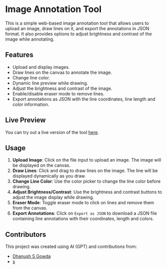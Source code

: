 # Image Annotation Tool

This is a simple web-based image annotation tool that allows users to upload an image, draw lines on it, and export the annotations in JSON format. It also provides options to adjust brightness and contrast of the image while annotating.

## Features

- Upload and display images.
- Draw lines on the canvas to annotate the image.
- Change line color.
- Dynamic line preview while drawing.
- Adjust the brightness and contrast of the image.
- Enable/disable eraser mode to remove lines.
- Export annotations as JSON with the line coordinates, line length and color information.

## Live Preview

You can try out a live version of the tool [here](https://dhanush-s-gowda.github.io/distance-annotation-tool/).


## Usage

1. **Upload Image**: Click on the file input to upload an image. The image will be displayed on the canvas.
2. **Draw Lines**: Click and drag to draw lines on the image. The line will be displayed dynamically as you draw.
3. **Change Line Color**: Use the color picker to change the line color before drawing.
4. **Adjust Brightness/Contrast**: Use the brightness and contrast buttons to adjust the image display while drawing.
5. **Eraser Mode**: Toggle eraser mode to click on lines and remove them from the canvas.
6. **Export Annotations**: Click on `Export as JSON` to download a JSON file containing line annotations with their coordinates, length and colors.

## Contributors

This project was created using AI (GPT) and contributions from:

- [Dhanush S Gowda](https://github.com/Dhanush-S-Gowda)
- [s](https://github.com/contributor1)
